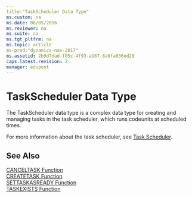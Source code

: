 ```yaml
---
title:"TaskScheduler Data Type"
ms.custom: na
ms.date: 06/05/2016
ms.reviewer: na
ms.suite: na
ms.tgt_pltfrm: na
ms.topic: article
ms-prod:"dynamics-nav-2017"
ms.assetid: 2b9d7dad-f05c-4f93-a167-8a9fa036ed28
caps.latest.revision: 2
manager: edupont
---
```

# TaskScheduler Data Type
The TaskScheduler data type is a complex data type for creating and managing tasks in the task scheduler, which runs codeunits at scheduled times.  
  
 For more information about the task scheduler, see [Task Scheduler](Task-Scheduler.md).  
  
## See Also  
 [CANCELTASK Function](CANCELTASK-Function.md)   
 [CREATETASK Function](CREATETASK-Function.md)   
 [SETTASKASREADY Function](SETTASKASREADY-Function.md)   
 [TASKEXISTS Function](TASKEXISTS-Function.md)